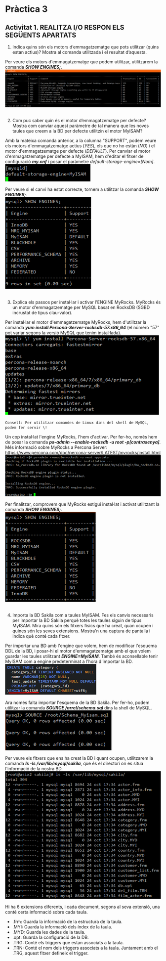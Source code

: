 # Pràctica 3

## Activitat 1. REALITZA I/O RESPON ELS SEGÜENTS APARTATS


1. Indica quins són els motors d’emmagatzematge que pots utilitzar (quins estan actius)? Mostra al comanda utilitzada i el resultat d’aquesta.</br>

Per veure els motors d'emmagatzematge que podem utilitzar, utilitzarem la comanda <i><b>SHOW ENGINES;</b></i>.
![show engines](img/Screenshot_1.png) </br></br>

2. Com puc saber quin és el motor d’emmagatzematge per defecte? Mostra com canviar aquest paràmetre de tal manera que les noves taules que creem a la BD per defecte utilitzin el motor MyISAM?

Amb la mateixa comanda anterior,  a la columna "SUPPORT", podem veure els motors d'emmagatzematge actius (<i>YES</i>), els que no ho estàn (<i>NO</i>) i el motor d'emmagatzematge per defecte (<i>DEFAULT</i>). Per canviar el motor d'emmagatzematge per defecte a MyISAM, hem d'editar el fitxer de configuració <i><b>my.cnf</b></i> i posar el paràmetre <i>default-storage-engine=[Nom]</i>. ![canviar engine per defecte](img/Screenshot_2.png) </br>

Per veure si el canvi ha estat correcte, tornem a utilitzar la comanda <i><b>SHOW ENGINES;</b></i>. </br>
![canvi engine correcte](img/Screenshot_3.png) </br></br>

3. Explica els passos per instal·lar i activar l'ENGINE MyRocks. MyRocks és un motor d'emmagatzematge per MySQL basat en RocksDB (SGBD incrustat de tipus clau-valor).</br>

Per instal·lar el motor d'emmagatzematge MyRocks, hem d'utilitzar la comanda <i><b>yum install Percona-Server-rocksdb-57.x86_64</b></i> (el número "57" pot variar segons la versió MySQL que tenim instal·lada). </br> ![instalar myrocks](img/Screenshot_4.png)</br>

    Consell: Per utilitzar comandes de Linux dins del shell de MySQL, podem fer servir \!

Un cop instal·lat l'engine MyRocks, l'hem d'activar. Per fer-ho, només hem de posar la comanda <i><b>ps-admin --enable-rocksdb -u root -p[contrasenya]</b></i>. Més informació sobre MyRocks a Percona Server: https://www.percona.com/doc/percona-server/LATEST/myrocks/install.html</br> ![activar myrocks](img/Screenshot_5.png)</br>

Per finalitzar, comprovem que MyRocks estigui instal·lat i activat utilitzant la comanda <i><b>SHOW ENGINES;</b></i>. </br> ![myrocks activat](img/Screenshot_6.png) </br></br>

4. Importa la BD Sakila com a taules MyISAM. Fes els canvis necessaris per importar la BD Sakila perquè totes les taules siguin de tipus MyISAM. Mira quins són els fitxers físics que ha creat, quan ocupen i quines són les seves extensions. Mostra'n una captura de pantalla i indica què conté cada fitxer.</br>

Per importar una BD amb l'engine que volem, hem de modificar l'esquema DDL de la BD, i posar-hi el motor d'emmagatzematge amb el que volem guardar les taules utilitzant <i><b>ENGINE=MyISAM</b></i>. També és aconsellable tenir MyISAM com a engine predeterminat a l'hora d'importar la BD. </br> ![canviar engine a myisam](img/Screenshot_7.png) </br>

Ara només falta importar l'esquema de la BD Sakila. Per fer-ho, podem utilitzar la comanda <i><b>SOURCE /arrel/schema.sql</b></i> dins la shell de MySQL. </br> ![importar sakila](img/Screenshot_8.png) </br>

Per veure els fitxers que ens ha creat la BD i quant ocupen, utilitzarem la comanda <i><b>ls -ls /var/lib/mysql/sakila</b></i>, que és el directori on es situa l'informació de la nostra BD. </br> ![veure fitxers sakila](img/Screenshot_9.png) </br>

Hi ha 6 extensions diferents, i cada document, segons al seva extensió, una conté certa informació sobre cada taula. </br>

- .frm: Guarda la informació de la estructura de la taula.
- .MYI: Guarda la informació dels índex de la taula.
- .MYD: Guarda les dades de la taula.
- .opt: Guarda la configuració de la DB.
- .TRG: Conté els triggers que estan associats a la taula.
- .TRN: Conté el nom dels triggers associats a la taula. Juntament amb el .TRG, aquest fitxer defineix el trigger.

